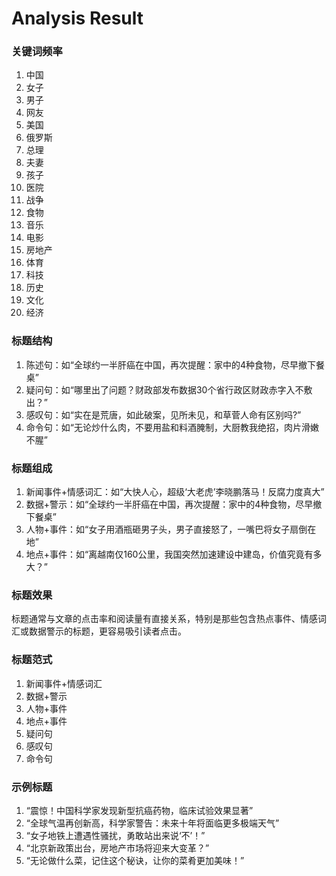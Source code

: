 # Analysis Result

### 关键词频率
1. 中国
2. 女子
3. 男子
4. 网友
5. 美国
6. 俄罗斯
7. 总理
8. 夫妻
9. 孩子
10. 医院
11. 战争
12. 食物
13. 音乐
14. 电影
15. 房地产
16. 体育
17. 科技
18. 历史
19. 文化
20. 经济

### 标题结构
1. 陈述句：如“全球约一半肝癌在中国，再次提醒：家中的4种食物，尽早撤下餐桌”
2. 疑问句：如“哪里出了问题？财政部发布数据30个省行政区财政赤字入不敷出？”
3. 感叹句：如“实在是荒唐，如此破案，见所未见，和草菅人命有区别吗?”
4. 命令句：如“无论炒什么肉，不要用盐和料酒腌制，大厨教我绝招，肉片滑嫩不腥”

### 标题组成
1. 新闻事件+情感词汇：如“大快人心，超级‘大老虎’李晓鹏落马！反腐力度真大”
2. 数据+警示：如“全球约一半肝癌在中国，再次提醒：家中的4种食物，尽早撤下餐桌”
3. 人物+事件：如“女子用酒瓶砸男子头，男子直接怒了，一嘴巴将女子扇倒在地”
4. 地点+事件：如“离越南仅160公里，我国突然加速建设中建岛，价值究竟有多大？”

### 标题效果
标题通常与文章的点击率和阅读量有直接关系，特别是那些包含热点事件、情感词汇或数据警示的标题，更容易吸引读者点击。

### 标题范式
1. 新闻事件+情感词汇
2. 数据+警示
3. 人物+事件
4. 地点+事件
5. 疑问句
6. 感叹句
7. 命令句

### 示例标题
1. “震惊！中国科学家发现新型抗癌药物，临床试验效果显著”
2. “全球气温再创新高，科学家警告：未来十年将面临更多极端天气”
3. “女子地铁上遭遇性骚扰，勇敢站出来说‘不’！”
4. “北京新政策出台，房地产市场将迎来大变革？”
5. “无论做什么菜，记住这个秘诀，让你的菜肴更加美味！”